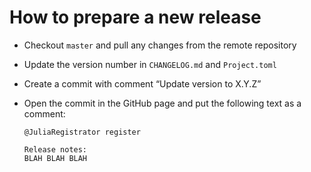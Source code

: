# How to prepare a new release

-   Checkout `master` and pull any changes from the remote repository

-   Update the version number in `CHANGELOG.md` and `Project.toml`

-   Create a commit with comment “Update version to X.Y.Z”

-   Open the commit in the GitHub page and put the following text as a comment:

    ```
    @JuliaRegistrator register

    Release notes:
    BLAH BLAH BLAH
    ```

